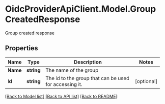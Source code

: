 # OidcProviderApiClient.Model.GroupCreatedResponse
Group created response

## Properties

Name | Type | Description | Notes
------------ | ------------- | ------------- | -------------
**Name** | **string** | The name of the group | 
**Id** | **string** | The id to the group that can be used for accessing it. | [optional] 

[[Back to Model list]](../README.md#documentation-for-models) [[Back to API list]](../README.md#documentation-for-api-endpoints) [[Back to README]](../README.md)

